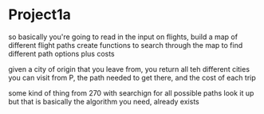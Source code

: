 # Project1a

so basically you're going to read in the input on flights, build a map of different flight paths
create functions to search through the map to find different path options plus costs

given a city of origin that you leave from, you return all teh different cities you can visit from P, the path needed to get there, and the cost of each trip

some kind of thing from 270 with searchign for all possible paths
look it up but that is basically the algorithm you need, already exists

